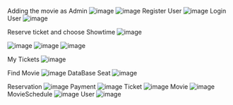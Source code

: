 Adding the movie as  Admin
![image](https://github.com/user-attachments/assets/52b4881c-76d6-4864-b461-63ca6e0b276e)
![image](https://github.com/user-attachments/assets/0f9e6e35-0829-41ce-9450-f2e8ea7935d8)
Register User
![image](https://github.com/user-attachments/assets/374e38a8-7b0e-43bd-bc4d-e3098cc89408)
Login User
![image](https://github.com/user-attachments/assets/01a3a0a3-283f-485f-bbd0-f89a21fa3331)

Reserve ticket and choose Showtime
![image](https://github.com/user-attachments/assets/ec350b9d-cb3d-4ac9-849c-2426401ef7c2)

![image](https://github.com/user-attachments/assets/1ee4cc4e-84b5-4781-8f8a-22ce4aa7cfc6)
![image](https://github.com/user-attachments/assets/b1b216d8-d847-41f5-9108-1cd0d9f9e7b3)
![image](https://github.com/user-attachments/assets/4523bc0f-df82-4365-910e-57c4903460b0)



My Tickets
![image](https://github.com/user-attachments/assets/057a2471-e9cf-4564-9a5b-272a1a72d36a)

Find Movie
![image](https://github.com/user-attachments/assets/b507892b-4d8a-4ef2-b12c-3d5260ea7a3b)
DataBase
Seat
![image](https://github.com/user-attachments/assets/6f2177f1-973d-4d45-acb3-362c4e6e3b61)

Reservation
![image](https://github.com/user-attachments/assets/44ff397f-6bfe-489b-a9cb-67f247167e81)
Payment
![image](https://github.com/user-attachments/assets/4b420321-0da2-4d64-b1d6-34643d831592)
Ticket
![image](https://github.com/user-attachments/assets/d5f15042-f798-451d-8fce-37e86cb87749)
Movie
![image](https://github.com/user-attachments/assets/b7e90d7a-1c15-4d89-ba3c-f975b6484c66)
MovieSchedule
![image](https://github.com/user-attachments/assets/a725d140-5a1b-402f-a6fd-997e85428732)
User
![image](https://github.com/user-attachments/assets/818bc3c7-07f2-4168-8860-0083b09d639a)











